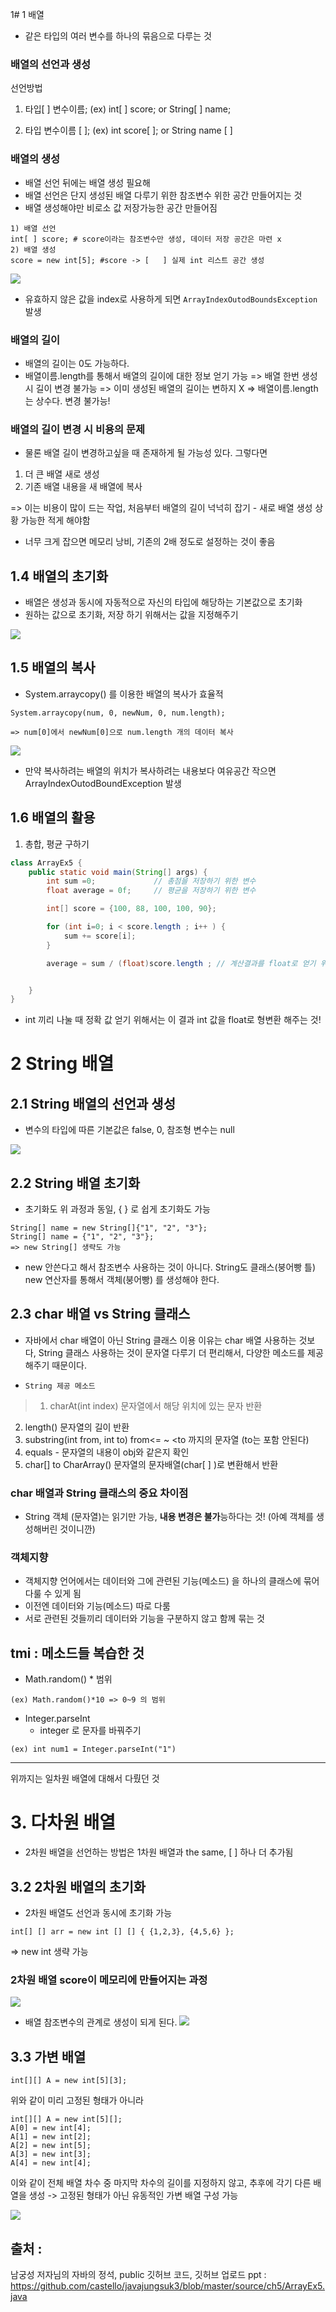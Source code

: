 1# 1 배열 
- 같은 타입의 여러 변수를 하나의 묶음으로 다루는 것
### 배열의 선언과 생성 
선언방법
1) 타입[ ] 변수이름;
(ex) int[ ] score; or String[ ] name;

2) 타입 변수이름 [ ]; 
(ex) int score[ ]; or String name [ ]

### 배열의 생성
- 배열 선언 뒤에는 배열 생성 필요해
- 배열 선언은 단지 생성된 배열 다루기 위한 참조변수 위한 공간 만들어지는 것
- 배열 생성해야만 비로소 값 저장가능한 공간 만들어짐
```
1) 배열 선언 
int[ ] score; # score이라는 참조변수만 생성, 데이터 저장 공간은 마련 x
2) 배열 생성 
score = new int[5]; #score -> [   ] 실제 int 리스트 공간 생성 
```
![](https://velog.velcdn.com/images/myway00/post/652e5d29-54d4-4cd7-87ed-653e8ab617ef/image.png)


- 유효하지 않은 값을 index로 사용하게 되면 `ArrayIndexOutodBoundsException` 발생

### 배열의 길이
- 배열의 길이는 0도 가능하다.
- 배열이름.length를 통해서 배열의 길이에 대한 정보 얻기 가능
=> 배열 한번 생성 시 길이 변경 불가능
=> 이미 생성된 배열의 길이는 변하지 X
=> 배열이름.length 는 상수다. 변경 불가능!

### 배열의 길이 변경 시 비용의 문제
- 물론 배열 길이 변경하고싶을 때 존재하게 될 가능성 있다.
그렇다면
1) 더 큰 배열 새로 생성
2) 기존 배열 내용을 새 배열에 복사

=> 이는 비용이 많이 드는 작업, 처음부터 배열의 길이 넉넉히 잡기 - 새로 배열 생성 상황 가능한 적게 해야함
- 너무 크게 잡으면 메모리 낭비, 기존의 2배 정도로 설정하는 것이 좋음

## 1.4 배열의 초기화
- 배열은 생성과 동시에 자동적으로 자신의 타입에 해당하는 기본값으로 초기화
- 원하는 값으로 초기화, 저장 하기 위해서는 값을 지정해주기

![](https://velog.velcdn.com/images/myway00/post/5aff2775-9c69-4f14-8b04-d3fc8b425bc0/image.png)

## 1.5 배열의 복사
- System.arraycopy() 를 이용한 배열의 복사가 효율적
```
System.arraycopy(num, 0, newNum, 0, num.length);

=> num[0]에서 newNum[0]으로 num.length 개의 데이터 복사
```

![](https://velog.velcdn.com/images/myway00/post/f3972afc-e81d-4493-a3f1-17c1cfa95407/image.png)


- 만약 복사하려는 배열의 위치가 복사하려는 내용보다 여유공간 작으면 ArrayIndexOutodBoundException 발생 

## 1.6 배열의 활용
1) 총합, 평균 구하기
```java
class ArrayEx5 {
	public static void main(String[] args) {
		int sum =0;				// 총점을 저장하기 위한 변수
		float average = 0f;		// 평균을 저장하기 위한 변수

		int[] score = {100, 88, 100, 100, 90};

		for (int i=0; i < score.length ; i++ ) {
			sum += score[i];
		}

		average = sum / (float)score.length ; // 계산결과를 float로 얻기 위함.


	}
} 
```
- int 끼리 나눌 때 정확 값 얻기 위해서는 이 결과 int 값을 float로 형변환 해주는 것! 


# 2 String 배열
## 2.1 String 배열의 선언과 생성 
- 변수의 타입에 따른 기본값은 false, 0, 참조형 변수는 null

![](https://velog.velcdn.com/images/myway00/post/8227da6b-e802-44b7-8e63-cb1f71ef0e29/image.png)


## 2.2 String 배열 초기화
- 초기화도 위 과정과 동일, { } 로 쉽게 초기화도 가능
```
String[] name = new String[]{"1", "2", "3"};
String[] name = {"1", "2", "3"};
=> new String[] 생략도 가능

```
- new 안쓴다고 해서 참조변수 사용하는 것이 아니다. String도 클래스(붕어빵 틀)  new 연산자를 통해서 객체(붕어빵) 를 생성해야 한다. 

## 2.3 char 배열 vs String 클래스 
- 자바에서 char 배열이 아닌 String 클래스 이용 이유는 char 배열 사용하는 것보다, String 클래스 사용하는 것이 문자열 다루기 더 편리해서, 다양한 메소드를 제공해주기 때문이다.

- `String 제공 메소드`
> 1) charAt(int index) 문자열에서 해당 위치에 있는 문자 반환
2) length() 문자열의 길이 반환
3) substring(int from, int to) from<= ~ <to 까지의 문자열 (to는 포함 안된다)
4) equals - 문자열의 내용이 obj와 같은지 확인
5) char[] to CharArray() 문자열의 문자배열(char[ ] )로 변환해서 반환 

### char 배열과 String 클래스의 중요 차이점 
- String 객체 (문자열)는 읽기만 가능, **내용 변경은 불가**능하다는 것! (아예 객체를 생성해버린 것이니깐)

### 객체지향 
- 객체지향 언어에서는 데이터와 그에 관련된 기능(메소드) 을 하나의 클래스에 묶어 다룰 수 있게 됨
- 이전엔 데이터와 기능(메소드) 따로 다룸 
- 서로 관련된 것들끼리 데이터와 기능을 구분하지 않고 함께 묶는 것


## tmi : 메소드들 복습한 것
- Math.random() * 범위
```
(ex) Math.random()*10 => 0~9 의 범위
```


- Integer.parseInt
   - integer 로 문자를 바꿔주기 
```
(ex) int num1 = Integer.parseInt("1")
```
__________
위까지는 일차원 배열에 대해서 다뤘던 것
# 3. 다차원 배열 
- 2차원 배열을 선언하는 방법은 1차원 배열과 the same, [  ] 하나 더 추가됨
## 3.2 2차원 배열의 초기화
- 2차원 배열도 선언과 동시에 초기화 가능 
```
int[] [] arr = new int [] [] { {1,2,3}, {4,5,6} };
```
=> new int 생략 가능

### 2차원 배열 score이 메모리에 만들어지는 과정
![](https://velog.velcdn.com/images/myway00/post/99b726b3-e975-4bcc-b8e4-e6c87820ce46/image.png)

- 배열 참조변수의 관계로 생성이 되게 된다. 
![](https://velog.velcdn.com/images/myway00/post/94f4b25f-6978-40e3-93a5-e7e71fc1d266/image.png)

## 3.3 가변 배열 
```
int[][] A = new int[5][3];
```
위와 같이 미리 고정된 형태가 아니라
```
int[][] A = new int[5][];
A[0] = new int[4];
A[1] = new int[2];
A[2] = new int[5];
A[3] = new int[3];
A[4] = new int[4];
```
이와 같이 전체 배열 차수 중 마지막 차수의  길이를 지정하지 않고, 추후에 각기 다른 배열을 생성 -> 고정된 형태가 아닌 유동적인 가변 배열 구성 가능 

![](https://velog.velcdn.com/images/myway00/post/c1cb4a41-2487-463e-b5e2-13c051340fe4/image.png)

## 출처 :
남궁성 저자님의 자바의 정석, public 깃허브 코드, 깃허브 업로드 ppt : https://github.com/castello/javajungsuk3/blob/master/source/ch5/ArrayEx5.java